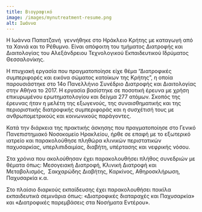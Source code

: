 ```yaml
---
title: Βιογραφικό
image: /images/mynutreatment-resume.png
alt: Ιωάννα
---
```


Η Ιωάννα Παπατζανή  γεννήθηκε στο Ηράκλειο Κρήτης με καταγωγή από τα Χανιά και το Ρέθυμνο. Είναι απόφοιτη του τμήματος Διατροφής και Διαιτολογίας του Αλεξάνδρειου Τεχνολογικού Εκπαιδευτικού Ιδρύματος Θεσσαλονίκης.

Η πτυχιακή εργασία που πραγματοποίησε είχε θέμα “Διατροφικές συμπεριφορές και εικόνα σώματος κατοίκων της Κρήτης”, η οποία παρουσιάστηκε στο 14ο Πανελλήνιο Συνέδριο Διατροφής και Διαιτολογίας στην Αθήνα το 2017. Η εργασία βασίστηκε σε ποσοτική έρευνα με χρήση επικυρωμένου ερωτηματολογίου και δείγμα 277 ατόμων. Σκοπός της έρευνας ήταν η μελέτη της εξωγενούς, της συναισθηματικής και της περιοριστικής διατροφικής συμπεριφοράς και η συσχέτισή τους με ανθρωπομετρικούς και κοινωνικούς παράγοντες.

Κατά την διάρκεια της πρακτικής άσκησης που πραγματοποίησε στο Γενικό Πανεπιστημιακό Νοσοκομείο
Ηρακλείου, ήρθε σε επαφή με το εξωτερικό ιατρείο και παρακολούθησε πληθώρα κλινικών περιστατικών παχυσαρκίας, υπερλιπιδαιμίας, διαβήτη, υπέρτασης και νεφρικής νόσου.

Στα χρόνια που ακολούθησαν έχει παρακολουθήσει πλήθος συνεδριών με θέματα όπως: Μεσογειακή Διατροφή, Κλινική Διατροφή και Μεταβολισμός,  Σακχαρώδης Διαβήτης, Καρκίνος, Αθηροσκλήρωση, Παχυσαρκία κ.α.

Στο πλαίσιο διαρκούς εκπαίδευσης έχει παρακολουθήσει ποικίλα εκπαιδευτικά σεμινάρια όπως: «Διατροφικές διαταραχές και Παχυσαρκία» και «Διατροφικές παρεμβάσεις στα Νοσήματα Εντέρου».